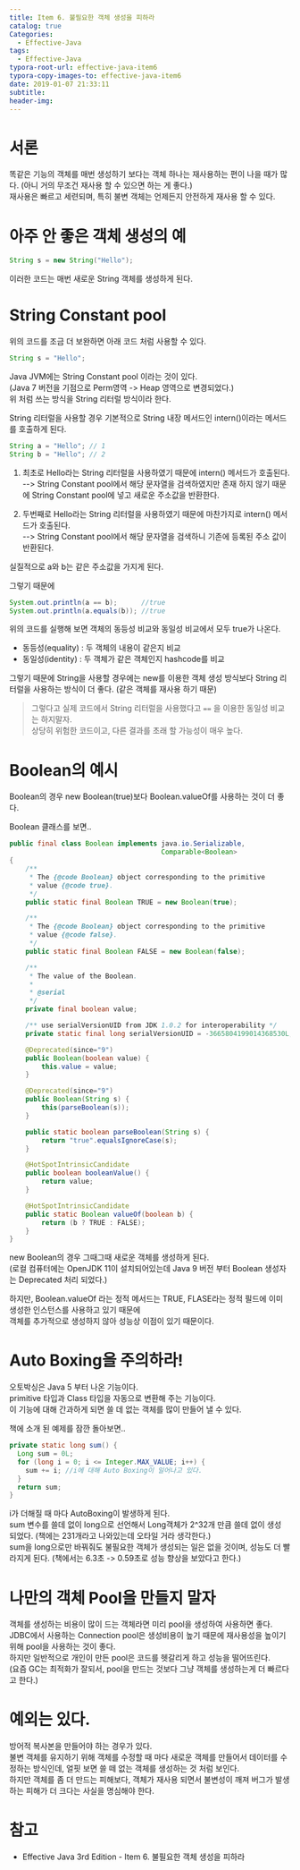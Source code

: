 ```yaml
---
title: Item 6. 불필요한 객체 생성을 피하라
catalog: true
Categories:
  - Effective-Java
tags:
  - Effective-Java
typora-root-url: effective-java-item6
typora-copy-images-to: effective-java-item6
date: 2019-01-07 21:33:11
subtitle:
header-img:
---
```


# 서론
똑같은 기능의 객체를 매번 생성하기 보다는 객체 하나는 재사용하는 편이 나을 때가 많다. (아니 거의 무조건 재사용 할 수 있으면 하는 게 좋다.)  
재사용은 빠르고 세련되며, 특히 불변 객체는 언제든지 안전하게 재사용 할 수 있다.

# 아주 안 좋은 객체 생성의 예
```java
String s = new String("Hello");
```
이러한 코드는 매번 새로운 String 객체를 생성하게 된다.

# String Constant pool
위의 코드를 조금 더 보완하면 아래 코드 처럼 사용할 수 있다.
```java
String s = "Hello";
```
Java JVM에는 String Constant pool 이라는 것이 있다.  
(Java 7 버전을 기점으로 Perm영역 -> Heap 영역으로 변경되었다.)  
위 처럼 쓰는 방식을 String 리터럴 방식이라 한다.  

String 리터럴을 사용할 경우 기본적으로 String 내장 메서드인 intern()이라는 메서드를 호출하게 된다. 
```java
String a = "Hello"; // 1
String b = "Hello"; // 2
```
1. 최초로 Hello라는 String 리터럴을 사용하였기 때문에 intern() 메서드가 호출된다.  
--> String Constant pool에서 해당 문자열을 검색하였지만 존재 하지 않기 때문에 String Constant pool에 넣고 새로운 주소값을 반환한다.

2. 두번째로 Hello라는 String 리터럴을 사용하였기 때문에 마찬가지로 intern() 메서드가 호출된다.  
--> String Constant pool에서 해당 문자열을 검색하니 기존에 등록된 주소 값이 반환된다.

실질적으로 a와 b는 같은 주소값을 가지게 된다.

그렇기 때문에 
```java
System.out.println(a == b);      //true
System.out.println(a.equals(b)); //true
```

위의 코드를 실행해 보면 객체의 동등성 비교와 동일성 비교에서 모두 true가 나온다.
* 동등성(equality) : 두 객체의 내용이 같은지 비교
* 동일성(identity) : 두 객체가 같은 객체인지 hashcode를 비교

그렇기 때문에 String을 사용할 경우에는 new를 이용한 객체 생성 방식보다 String 리터럴을 사용하는 방식이 더 좋다. (같은 객체를 재사용 하기 때문)
> 그렇다고 실제 코드에서 String 리터럴을 사용했다고 `==` 을 이용한 동일성 비교는 하지말자.  
상당히 위험한 코드이고, 다른 결과를 초래 할 가능성이 매우 높다.

# Boolean의 예시
Boolean의 경우 new Boolean(true)보다 Boolean.valueOf를 사용하는 것이 더 좋다.

Boolean 클래스를 보면..
```java
public final class Boolean implements java.io.Serializable,
                                      Comparable<Boolean>
{
    /**
     * The {@code Boolean} object corresponding to the primitive
     * value {@code true}.
     */
    public static final Boolean TRUE = new Boolean(true);

    /**
     * The {@code Boolean} object corresponding to the primitive
     * value {@code false}.
     */
    public static final Boolean FALSE = new Boolean(false);

    /**
     * The value of the Boolean.
     *
     * @serial
     */
    private final boolean value;

    /** use serialVersionUID from JDK 1.0.2 for interoperability */
    private static final long serialVersionUID = -3665804199014368530L;

    @Deprecated(since="9")
    public Boolean(boolean value) {
        this.value = value;
    }

    @Deprecated(since="9")
    public Boolean(String s) {
        this(parseBoolean(s));
    }

    public static boolean parseBoolean(String s) {
        return "true".equalsIgnoreCase(s);
    }

    @HotSpotIntrinsicCandidate
    public boolean booleanValue() {
        return value;
    }

    @HotSpotIntrinsicCandidate
    public static Boolean valueOf(boolean b) {
        return (b ? TRUE : FALSE);
    }
}
```

new Boolean의 경우 그때그때 새로운 객체를 생성하게 된다.  
(로컬 컴퓨터에는 OpenJDK 11이 설치되어있는데 Java 9 버전 부터 Boolean 생성자는 Deprecated 처리 되었다.)

하지만, Boolean.valueOf 라는 정적 메서드는 TRUE, FLASE라는 정적 필드에 이미 생성한 인스턴스를 사용하고 있기 때문에  
객체를 추가적으로 생성하지 않아 성능상 이점이 있기 때문이다.

# Auto Boxing을 주의하라!
오토박싱은 Java 5 부터 나온 기능이다.  
primitive 타입과 Class 타입을 자동으로 변환해 주는 기능이다.  
이 기능에 대해 간과하게 되면 쓸 데 없는 객체를 많이 만들어 낼 수 있다.  

책에 소개 된 예제를 잠깐 돌아보면..
```java
private static long sum() {
  Long sum = 0L;
  for (long i = 0; i <= Integer.MAX_VALUE; i++) {
    sum += i; //i에 대해 Auto Boxing이 일어나고 있다.
  }
  return sum;
}
```
i가 더해질 때 마다 AutoBoxing이 발생하게 된다.  
sum 변수를 쓸데 없이 long으로 선언해서 Long객체가 2^32개 만큼 쓸데 없이 생성 되었다. (책에는 231개라고 나와있는데 오타일 거라 생각한다.)   
sum을 long으로만 바꿔줘도 불필요한 객체가 생성되는 일은 없을 것이며, 성능도 더 빨라지게 된다. (책에서는 6.3초 -> 0.59초로 성능 향상을 보았다고 한다.)


# 나만의 객체 Pool을 만들지 말자
객체를 생성하는 비용이 많이 드는 객체라면 미리 pool을 생성하여 사용하면 좋다.  
JDBC에서 사용하는 Connection pool은 생성비용이 높기 때문에 재사용성을 높이기 위해 pool을 사용하는 것이 좋다.  
하지만 일반적으로 개인이 만든 pool은 코드를 헷갈리게 하고 성능을 떨어뜨린다.  
(요즘 GC는 최적화가 잘되서, pool을 만드는 것보다 그냥 객체를 생성하는게 더 빠르다고 한다.)


# 예외는 있다.
방어적 복사본을 만들어야 하는 경우가 있다.  
불변 객체를 유지하기 위해 객체를 수정할 때 마다 새로운 객체를 만들어서 데이터를 수정하는 방식인데, 얼핏 보면 쓸 떼 없는 객체를 생성하는 것 처럼 보인다.  
하지만 객체를 좀 더 만드는 피해보다, 객체가 재사용 되면서 불변성이 깨져 버그가 발생하는 피해가 더 크다는 사실을 명심해야 한다.

# 참고
* Effective Java 3rd Edition - Item 6. 불필요한 객체 생성을 피하라
